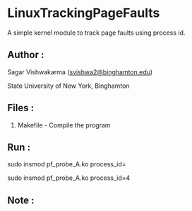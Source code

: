 # LinuxTrackingPageFaults

A simple kernel module to track page faults using process id.


## Author :

Sagar Vishwakarma (svishwa2@binghamton.edu)

State University of New York, Binghamton


## Files :

1)	Makefile         - Compile the program


## Run :

sudo insmod pf_probe_A.ko process_id=<PID>

sudo insmod pf_probe_A.ko process_id=4


## Note :
